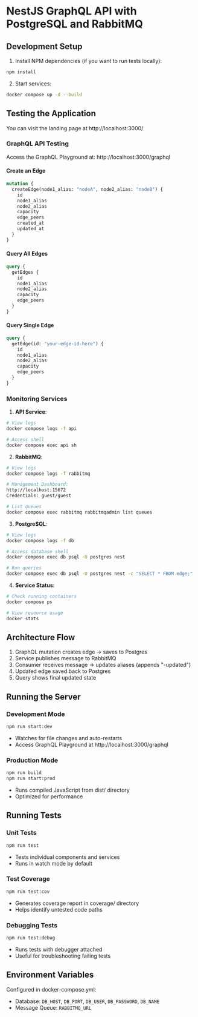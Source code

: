 # NestJS GraphQL API with PostgreSQL and RabbitMQ

## Development Setup

1. Install NPM dependencies (if you want to run tests locally):
```bash
npm install
```

2. Start services:
```bash
docker compose up -d --build
```

## Testing the Application

You can visit the landing page at http://localhost:3000/

### GraphQL API Testing

Access the GraphQL Playground at:  http://localhost:3000/graphql  

#### Create an Edge
```graphql
mutation {
  createEdge(node1_alias: "nodeA", node2_alias: "nodeB") {
    id
    node1_alias
    node2_alias
    capacity
    edge_peers
    created_at
    updated_at
  }
}
```

#### Query All Edges
```graphql
query {
  getEdges {
    id
    node1_alias
    node2_alias
    capacity
    edge_peers
  }
}
```

#### Query Single Edge
```graphql
query {
  getEdge(id: "your-edge-id-here") {
    id
    node1_alias
    node2_alias
    capacity
    edge_peers
  }
}
```

### Monitoring Services

1. **API Service**:
```bash
# View logs
docker compose logs -f api

# Access shell
docker compose exec api sh
```

2. **RabbitMQ**:
```bash
# View logs
docker compose logs -f rabbitmq

# Management Dashboard:  
http://localhost:15672  
Credentials: guest/guest

# List queues
docker compose exec rabbitmq rabbitmqadmin list queues
```

3. **PostgreSQL**:
```bash
# View logs
docker compose logs -f db

# Access database shell
docker compose exec db psql -U postgres nest

# Run queries
docker compose exec db psql -U postgres nest -c "SELECT * FROM edge;"
```

4. **Service Status**:
```bash
# Check running containers
docker compose ps

# View resource usage
docker stats
```

## Architecture Flow

1. GraphQL mutation creates edge → saves to Postgres
2. Service publishes message to RabbitMQ
3. Consumer receives message → updates aliases (appends "-updated")
4. Updated edge saved back to Postgres
5. Query shows final updated state

## Running the Server

### Development Mode
```bash
npm run start:dev
```
- Watches for file changes and auto-restarts
- Access GraphQL Playground at http://localhost:3000/graphql

### Production Mode
```bash
npm run build
npm run start:prod
```
- Runs compiled JavaScript from dist/ directory
- Optimized for performance

## Running Tests

### Unit Tests
```bash
npm run test
```
- Tests individual components and services
- Runs in watch mode by default

### Test Coverage
```bash
npm run test:cov
```
- Generates coverage report in coverage/ directory
- Helps identify untested code paths

### Debugging Tests
```bash
npm run test:debug
```
- Runs tests with debugger attached
- Useful for troubleshooting failing tests

## Environment Variables

Configured in docker-compose.yml:
- Database: `DB_HOST`, `DB_PORT`, `DB_USER`, `DB_PASSWORD`, `DB_NAME`
- Message Queue: `RABBITMQ_URL`

